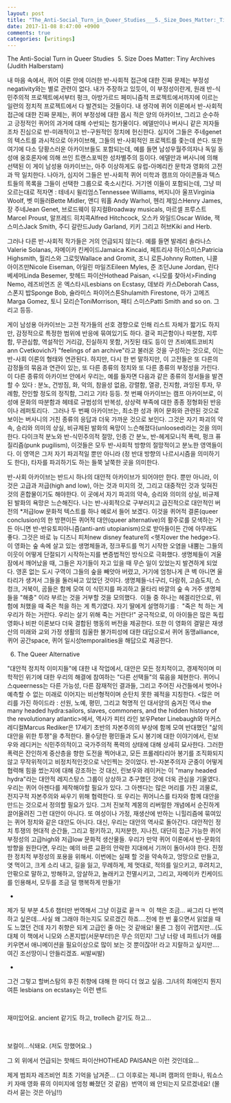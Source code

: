 ```yaml
---
layout: post
title: "The_Anti-Social_Turn_in_Queer_Studies___5._Size_Does_Matter:_Tiny_Archives__6._The_Queer_Alternative_(Judith_Halberstam)_"
date: 2017-11-08 8:47:00 +0900
comments: true 
categories: [writings] 
---
```


The Anti-Social Turn in Queer Studies 
5. Size Does Matter: Tiny Archives (Judith Halberstam) 


내 마음 속에서, 퀴어 이론 안에 이러한 반-사회적 접근에 대한 진짜 문제는 부정성negativity와는 별로 관련이 없다. 내가 주장하고 있듯이, 이 부정성이란게, 원래 반-식민주의적 프로젝트에서부터 펑크, 아방가르드 페미니즘적 프로젝트에서까지에 이르는 일련의 정치적 프로젝트에서 다 발견되는 것들이다. 내 생각에 퀴어 이론에서 반-사회적 접근에 대한 진짜 문제는, 퀴어 부정성에 대한 몹시 적은 양의 아카이브, 그리고 순수하고 긍정적인 퀴어의 과거에 대해 수반되는 첨가물이다. 에델만이나 버사니 같은 저자들조차 진심으로 반-미래적이고 반-구원적인 정치에 헌신한다. 심지어 그들은 주네genet의 텍스트를 과시적으로 아카이브해, 그들의 반-사회적인 프로젝트를 좇는데 쓴다. 또한 여기에 다소 당황스러운 아카이브들도 포함되는데, 예를 들면 남성우월주의자나 독일 동성애 옹호론자에 의해 쓰인 트랜스포빅한 성차별주의 등이다. 에델만과 버사니에 의해 선택된 이 게이 남성용 아카이브는, 아주 이상하게도 유럽-아메리칸 문학과 영화의 고전과 딱 일치한다. 나아가, 심지어 그들은 반-사회적 퀴어 미학과 캠프의 아이콘들과 텍스트들의 목록을 그들이 선택한 그룹으로 축소시킨다. 거기엔 이들이 포함되는데, 그냥 떠오르는대로 적자면 : 테네시 윌리엄스Tennessee Williams, 버지니아 울프Virginia Woolf, 벳 미들러Bette Midler, 앤디 워홀 Andy Warhol, 헨리 제임스Henry James, 장 주네Jean Genet, 브로드웨이 뮤지컬Broadway musicals, 마르셀 프루스트Marcel Proust, 알프레드 히치콕Alfred Hitchcock, 오스카 와일드Oscar Wilde, 잭 스미스Jack Smith, 주디 갈란드Judy Garland, 키키 그리고 허브Kiki and Herb. 

그러나 다른 반-사회적 작가들은 거의 언급되지 않는다. 예를 들면 발레리 솔라나스Valerie Solanas, 자메이카 킨케이드Jamaica Kincaid, 페트리샤 하이스미스Patricia Highsmith, 월리스와 그로밋Wallace and Gromit, 조니 로튼Johnny Rotten, 니콜 아이즈만Nicole Eiseman, 아일린 마일즈Eileen Myles, 준 조던June Jordan, 린다 베세머Linda Besemer, 핫헤드 파이산Hothead Paisan, <니모를 찾아서>Finding Nemo, 레즈비언즈 온 엑스타시Lesbians on Ecstasy, 데보라 카스Deborah Cass, 스폰지 밥Sponge Bob, 슐라미스 파이어스톤Shulamith Firestone, 마가 고메즈Marga Gomez, 토니 모리슨ToniMorrison, 패티 스미스Patti Smith and so on. 그리고 등등. 

게이 남성용 아카이브는 고전 작가들의 선호 경향으로 인해 리스트 자체가 짧기도 하지만, 감정적으로 특정한 범위에 반응에 묶여있기도 하다. 결국 피곤함이나 따분함, 지루함, 무관심함, 역설적인 거리감, 진실하지 못함, 거짓된 태도 등이 안 츠비예트코비치ann Cvetkovich가 "feelings of an archive"라고 불러온 것을 구성하는 것으로, 이는 반-사회 이론의 형태와 연관된다. 하지만, 다시 한 번 말하지만, 이 고전들은 또 다른의 감정들의 묶음과 연관이 있는, 또 다른 종류의 정치와 또 다른 종류의 부정성을 가린다. 이 다른 종류의 아카이브 안에서 우리는, 예를 들자면 다음과 같은 종류의 정서들을 발견할 수 있다 : 분노, 건방짐, 화, 악의, 참을성 없음, 강렬함, 열광, 진지함, 과잉된 투자, 무례함, 잔인할 정도의 정직함, 그리고 기타 등등. 첫 번째 아카이브는 캠프 아카이브로, 이성애 문화의 따분함과 헤테로 규범성의 반복성, 상상력 부족에 대한 종종 정형화된 반응이나 레퍼토리다.  그러나 두 번째 아카이브는, 최소한 성과 퀴어 문화와 관련된 것으로 보이는 버사니의 거친 종류의 응답과 더욱 가까운 것으로 보인다. 그것은 자기 파괴의 약속, 승리와 의미의 상실, 비규제된 발화의 욕망이 느슨해졌다(unloosed)라는 것을 의미한다. 다이크적 분노와 반-식민주의적 절망, 인종 간 분노, 반-헤게모니적 폭력, 펑크 퓨질리즘(punk pugilism), 이것들은 모두 반-사회적 방향의 절망적이고 분노한 영역들이다. 이 영역은 그저 자기 파괴적일 뿐만 아니라 (정 반대 방향의 나르시시즘을 의미하기도 한다), 타자를 파괴하기도 하는 들쭉 날쭉한 곳을 의미한다. 

반-사회 아카이브는 반드시 하나의 대안적 아카이브가 되어야만 한다. 뿐만 아니라, 이것은 고급과 저급(high and low), 아는 것과 미지의 것, 그리고 대중적인 것과 잊혀진 것의 혼합물이기도 해야한다. 이 곳에서 자기 파괴의 약속, 승리와 의미의 상실, 비규제된 발화의 욕망은 느슨해진다. 나는 반-사회적으로 구부러지고 급진적으로 대안적인 버전의 *저급low 문화적 텍스트를 하나 예로서 들어 보겠다. 이것을 퀴어적 결론(queer conclusion)의 한 방편이든 퀴어적 대안(queer alternative)의 활주로를 모색하는 거든 아니면 반-반유토피아니즘(anti-anti utopianism)으로 받아들이든 간에 아무래도 좋다. 그것은 바로 뉴 디즈니 피처new disney feature의 <헷지over the hedge>다. 이 영화는 숲 속에 살고 있는 생명체들과, 정크푸드를 먹기 시작한 오염을 내뿜는 그들의 이웃이 어떻게 단절되기 시작하는지를 변증법적인 방식으로 극화했다. 생명체들이 겨울잠에서 깨어났을 때, 그들은 자기들이 자고 있을 때 무슨 일이 있었는지 발견하게 되었다. 영혼 없는 도시 구역이 그들의 숲을 빼앗아 버렸고, 거기에 엄청나게 큰 벽 아니면 울타리가 생겨서 그들을 둘러싸고 있었던 것이다. 생명체들-너구리, 다람쥐, 고슴도치, 스컹크, 거북이, 곰들은 함께 모여 이 식민지를 파괴하고 울타리 바깥의 숲 속 거주 생명체들을 "해충" 이라 부르는 것을 거부할 것을 모의했다.  이들 중 하나는 헤겔리안으로, 위험에 처했을 때 죽은 척을 하는 게 특기였다. 자기 딸에게 설명하기를 :  "죽은 척 하는 게 우리가 하는 거란다. 우리는 살기 위해 죽는 거란다!" 궁극적으로, 이 아이들은 많은 독립 영화나 비판 이론보다 더욱 결합된 행동의 버전을 제공한다. 또한 이 영화의 결말은 재생산의 미래와 교외 가정 생활의 침울한 불가피성에 대한 대답으로서 퀴어 동맹alliance, 퀴어 공간space, 퀴어 일시성temporalities을 해답으로 제공한다. 




6. The Queer Alternative


"대안적 정치적 이미지들"에 대한 내 작업에서, 대안은 모든 정치적이고, 경제적이며 미학적인 위기에 대한 우리의 해결에 참여하는 "다른 선택들"의 묶음을 체현한다. 퀴어니스queerness는 다른 가능성, 다른 잠재적인 결과들, 그리고 주어진 사건들에서 벗어나 예측할 수 없는 미래로 이어지는 비선형적이며 순탄치 못한 궤적을 지칭한다. <많은 머리를 가진 하이드라 : 선원, 노예, 평민, 그리고 혁명적 인 대서양의 숨겨진 역사 the many headed hydra:sailors, slaves, commoners, and the hidden history of the revolutionary atlantic>에서, 역사가 피터 라인 보우Peter Linebaugh와 마커스 레디컬Marcus Rediker은 17세기 초반의 자본주의의 부상에 함께 모여 반대했던 "삶의 대안을 위한 투쟁"을 추적한다. 몰수당한 평민들과 도시 봉기에 대한 이야기에서, 린보우와 레디커는 식민주의적이고 국가주의적 폭력의 상태에 대해 상세히 묘사한다. 그러한 폭력은 잔인하게 중산층을 향한 도전을 찍어내고, 모든 프롤레타리아 봉기를 조직화되지 않고 무작위적이고 비정치적인것으로 낙인찍는 것이었다. 반-자본주의자 군중이 어떻게 협력해 힘을 썼는지에 대해 강조하는 것 대신, 린보우와 레이커는 이 "many headed hydra"라는 대안적 레지스탕스 그룹이 상상하고 추구했던 것에 더욱 관심을 기울였다. 
우리는 퀴어 아젠다를 제작해야할 필요가 있다. 그 아젠다는 많은 머리를 가진 괴물로, 전지구적 자본주의와 싸우기 위해 협력한다. 또 우리는 퀴어니스를 타자와 함께 대안을 만드는 것으로서 정의할 필요가 있다. 그저 진보적 계몽의 리버럴한 개념에서 순진하게 끌어올려진 그런 대안이 아니다. 또 여성이나 가정, 재생산에 반하는 니힐리즘에 묶여있는 퀴어 정치와 같은 대안도 아니다. 대신, 우리는 대안의 역사로 돌아간다. 대안적인 정치 투쟁의 현대적 순간들, 그리고 펑키하고, 지저분한, 지나친, 대단히 접근 가능한 퀴어 부정성의 고급high와 저급low 문화적 생산물들. 우리가 만약 퀴어 이론에서 반-문화의 방향을 원한다면, 우리는 예의 바른 교환의 안락한 지대에서 기꺼이 돌아서야 한다. 진정한 정치적 부정성의 포용을 위해서. 이번에는 실패 할 것을 약속하고, 엉망으로 만들고, 엿 먹이고, 크게 소리 내고, 길을 잃고, 무례하게, 제 멋대로, 적의를 일으키고, 후려치고, 안팎으로 말하고, 방해하고, 암살하고, 놀래키고 전멸시키고, 그리고, 자메이카 킨케이드를 인용해서, 모두를 조금 덜 행복하게 만들기! 



-

제가 뒷 부분 4.5.6 챕터만 번역해서 그냥 이걸로 끝ㅋㅋ 
이 책은 조금... 싸그리 다 번역하고 싶은데...사실 왜 그래야 하는지도 모르겠긴 하죠....전에 한 번 훑으면서 읽었을 때도 느꼈던 건데 자기 취향은 되게 고급인 줄 아는 것 같애요! 물론 그 점이 귀엽지만...(도대체 이 책에서 니모와 스폰지밥(서문부터!)은 무슨 의민지! 그냥 너랑 네 파트너가 애를 키우면서 애니메이션을 필요이상으로 많이 보는 것 뿐이잖아! 라고 지랄하고 싶지만.... 여긴 조선땅이니 안들리겠죠. 씨발씨발)

+

그건 그렇고 할버스탐의 후진 취향에 대해 한 마디 더 얹고 싶음. 그/녀의 최애인지 뭔지 여튼 lesbians on ecstasy는 이런 밴드

 

재미있어요. ancient 같기도 하고, trollech 같기도 하고...

 

보컬이...식돼요. (저도 망했어요..)




그 외 위에서 언급되는 핫헤드 파이산HOTHEAD PAISAN은 이런 것인데요...



제게 범죄자 레즈비언 최초 기억을 남겨준... (그 이후로는 제니퍼 캠퍼의 만화나, 워쇼스키 자매 영화 류의 이미지에 엄청 빠졌던 것 같음) 
번역이 왜 안되는지 모르겠네요! (몰라서 묻는 것은 아님!!) 



